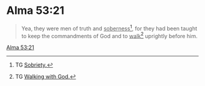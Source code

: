 # Alma 53:21

> Yea, they were men of truth and <u>soberness</u>[^a], for they had been taught to keep the commandments of God and to <u>walk</u>[^b] uprightly before him.

[Alma 53:21](https://www.churchofjesuschrist.org/study/scriptures/bofm/alma/53?lang=eng&id=p21#p21)


[^a]: TG [Sobriety.](https://www.churchofjesuschrist.org/study/scriptures/tg/sobriety?lang=eng)
[^b]: TG [Walking with God.](https://www.churchofjesuschrist.org/study/scriptures/tg/walking-with-god?lang=eng)

